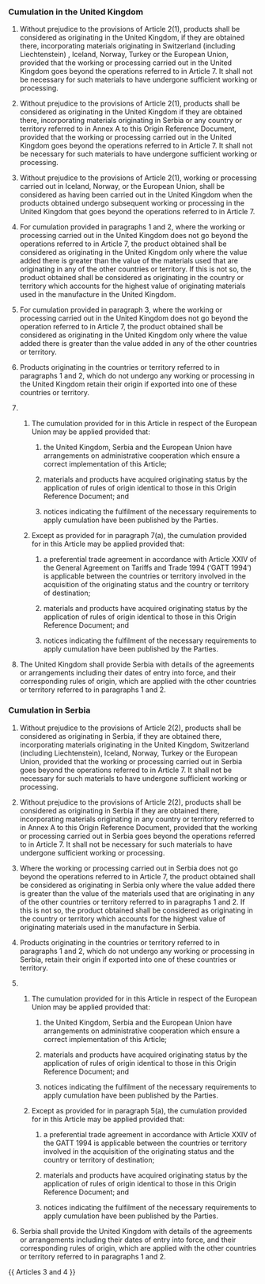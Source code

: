 ### Cumulation in the United Kingdom

1. Without prejudice to the provisions of Article 2(1), products shall be considered as originating in the United Kingdom, if they are obtained there, incorporating materials originating in Switzerland (including Liechtenstein) , Iceland, Norway, Turkey or the European Union, provided that the working or processing carried out in the United Kingdom goes beyond the operations referred to in Article 7. It shall not be necessary for such materials to have undergone sufficient working or processing.

2. Without prejudice to the provisions of Article 2(1), products shall be considered as originating in the United Kingdom if they are obtained there, incorporating materials originating in Serbia or any country or territory referred to in Annex A to this Origin Reference Document, provided that the working or processing carried out in the United Kingdom goes beyond the operations referred to in Article 7. It shall not be necessary for such materials to have undergone sufficient working or processing.

3.   Without prejudice to the provisions of Article 2(1), working or processing carried out in Iceland, Norway, or the European Union, shall be considered as having been carried out in the United Kingdom when the products obtained undergo subsequent working or processing in the United Kingdom that goes beyond the operations referred to in Article 7.

4. For cumulation provided in paragraphs 1 and 2, where the working or processing carried out in the United Kingdom does not go beyond the operations referred to in Article 7, the product obtained shall be considered as originating in the United Kingdom only where the value added there is greater than the value of the materials used that are originating in any of the other countries or territory. If this is not so, the product obtained shall be considered as originating in the country or territory which accounts for the highest value of originating materials used in the manufacture in the United Kingdom.

5. For cumulation provided in paragraph 3, where the working or processing carried out in the United Kingdom does not go beyond the operation referred to in Article 7, the product obtained shall be considered as originating in the United Kingdom only where the value added there is greater than the value added in any of the other countries or territory. 

6. Products originating in the countries or territory referred to in paragraphs 1 and 2, which do not undergo any working or processing in the United Kingdom retain their origin if exported into one of these countries or territory.

7. 
   1. The cumulation provided for in this Article in respect of the European Union may be applied provided that:

      1. the United Kingdom, Serbia and the European Union have arrangements on administrative cooperation which ensure a correct implementation of this Article;

      2. materials and products have acquired originating status by the application of rules of origin identical to those in this Origin Reference Document; and

      3. notices indicating the fulfilment of the necessary requirements to apply cumulation have been published by the Parties.

   2. Except as provided for in paragraph 7(a), the cumulation provided for in this Article may be applied provided that:

      1. a preferential trade agreement in accordance with Article XXIV of the General Agreement on Tariffs and Trade 1994 (‘GATT 1994’) is applicable between the countries or territory involved in the acquisition of the originating status and the country or territory of destination;

      2. materials and products have acquired originating status by the application of rules of origin identical to those in this Origin Reference Document; and

      3. notices indicating the fulfilment of the necessary requirements to apply cumulation have been published by the Parties.

8.  The United Kingdom shall provide Serbia with details of the agreements or arrangements including their dates of entry into force, and their corresponding rules of origin, which are applied with the other countries or territory referred to in paragraphs 1 and 2.

### Cumulation in Serbia

1. Without prejudice to the provisions of Article 2(2), products shall be considered as originating in Serbia, if they are obtained there, incorporating materials originating in the United Kingdom, Switzerland (including Liechtenstein), Iceland, Norway, Turkey or the European Union, provided that the working or processing carried out in Serbia goes beyond the operations referred to in Article 7. It shall not be necessary for such materials to have undergone sufficient working or processing.

2. Without prejudice to the provisions of Article 2(2), products shall be considered as originating in Serbia if they are obtained there, incorporating materials originating in any country or territory referred to in Annex A to this Origin Reference Document, provided that the working or processing carried out in Serbia goes beyond the operations referred to in Article 7. It shall not be necessary for such materials to have undergone sufficient working or processing.

3. Where the working or processing carried out in Serbia does not go beyond the operations referred to in Article 7, the product obtained shall be considered as originating in Serbia only where the value added there is greater than the value of the materials used that are originating in any of the other countries or territory referred to in paragraphs 1 and 2. If this is not so, the product obtained shall be considered as originating in the country or territory which accounts for the highest value of originating materials used in the manufacture in Serbia.

4. Products originating in the countries or territory referred to in paragraphs 1 and 2, which do not undergo any working or processing in Serbia, retain their origin if exported into one of these countries or territory.

5. 
   1. The cumulation provided for in this Article in respect of the European Union may be applied provided that:

      1. the United Kingdom, Serbia and the European Union have arrangements on administrative cooperation which ensure a correct implementation of this Article;

      2. materials and products have acquired originating status by the application of rules of origin identical to those in this Origin Reference Document; and

      3. notices indicating the fulfilment of the necessary requirements to apply cumulation have been published by the Parties.

   2. Except as provided for in paragraph 5(a), the cumulation provided for in this Article may be applied provided that:

      1. a preferential trade agreement in accordance with Article XXIV of the GATT 1994 is applicable between the countries or territory involved in the acquisition of the originating status and the country or territory of destination;

      2. materials and products have acquired originating status by the application of rules of origin identical to those in this Origin Reference Document; and

      3. notices indicating the fulfilment of the necessary requirements to apply cumulation have been published by the Parties.

6. Serbia shall provide the United Kingdom with details of the agreements or arrangements including their dates of entry into force, and their corresponding rules of origin, which are applied with the other countries or territory referred to in paragraphs 1 and 2.

{{ Articles 3 and 4 }}